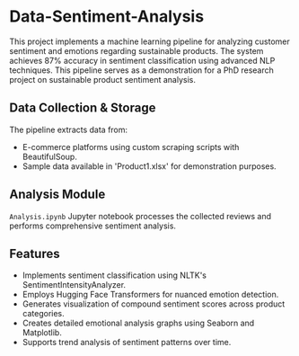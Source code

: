 # Data-Sentiment-Analysis

This project implements a machine learning pipeline for analyzing customer sentiment and emotions regarding sustainable products. The system achieves 87% accuracy in sentiment classification using advanced NLP techniques.
This pipeline serves as a demonstration for a PhD research project on sustainable product sentiment analysis.

## Data Collection & Storage
The pipeline extracts data from: </br>
- E-commerce platforms using custom scraping scripts with BeautifulSoup.</br>
- Sample data available in 'Product1.xlsx' for demonstration purposes.

## Analysis Module 
`Analysis.ipynb` Jupyter notebook processes the collected reviews and performs comprehensive sentiment analysis.

## Features
- Implements sentiment classification using NLTK's SentimentIntensityAnalyzer.
- Employs Hugging Face Transformers for nuanced emotion detection.
- Generates visualization of compound sentiment scores across product categories.
- Creates detailed emotional analysis graphs using Seaborn and Matplotlib.
- Supports trend analysis of sentiment patterns over time.



